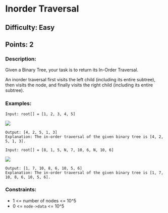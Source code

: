 # Inorder Traversal
## Difficulty: Easy
## Points: 2
### Description:
Given a Binary Tree, your task is to return its In-Order Traversal.

An inorder traversal first visits the left child (including its entire subtree), then visits the node, and finally visits the right child (including its entire subtree).

### Examples:
```
Input: root[] = [1, 2, 3, 4, 5] 
```
<img src="https://media.geeksforgeeks.org/img-practice/prod/addEditProblem/886461/Web/Other/blobid0_1738561309.png"><br>
```
Output: [4, 2, 5, 1, 3]
Explanation: The in-order traversal of the given binary tree is [4, 2, 5, 1, 3].
```
```
Input: root[] = [8, 1, 5, N, 7, 10, 6, N, 10, 6]
```
<img src="https://media.geeksforgeeks.org/img-practice/prod/addEditProblem/886461/Web/Other/blobid1_1738561309.png"><br>
```   
Output: [1, 7, 10, 8, 6, 10, 5, 6]
Explanation: The in-order traversal of the given binary tree is [1, 7, 10, 8, 6, 10, 5, 6].
```
### Constraints:
- 1 <= number of nodes <= 10^5
- 0 <= `node->data` <= 10^5